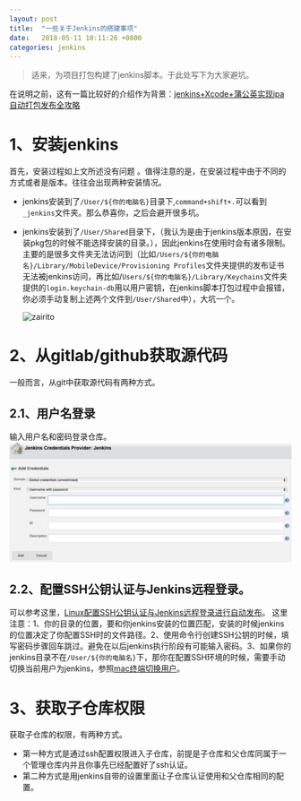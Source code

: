 ```yaml
---
layout: post
title:  "一些关于Jenkins的搭建事项"
date:   2018-05-11 10:11:26 +0800
categories: jenkins
---
```

>适来，为项目打包构建了jenkins脚本。于此处写下为大家避坑。    

在说明之前，这有一篇比较好的介绍作为背景：[jenkins+Xcode+蒲公英实现ipa自动打包发布全攻略](https://www.jianshu.com/p/ed124917d6c6)  

# 1、安装jenkins  

首先，安装过程如上文所述没有问题 。值得注意的是，在安装过程中由于不同的方式或者是版本。往往会出现两种安装情况。  

* jenkins安装到了`/User/${你的电脑名}`目录下,`command+shift+.`可以看到`_jenkins`文件夹。那么恭喜你，之后会避开很多坑。

* jenkins安装到了`/User/Shared`目录下，（我认为是由于jenkins版本原因，在安装pkg包的时候不能选择安装的目录。），因此jenkins在使用时会有诸多限制。主要的是很多文件夹无法访问到（比如`/Users/${你的电脑名}/Library/MobileDevice/Provisioning Profiles`文件夹提供的发布证书无法被jenkins访问，再比如/`Users/${你的电脑名}/Library/Keychains`文件夹提供的`login.keychain-db`用以用户密钥，在jenkins脚本打包过程中会报错，你必须手动复制上述两个文件到`/User/Shared`中），大坑一个。  

  ![zairito](/Users/angzeng/GitHub/zhujinchi.github.io/images/zairito.png)

# 2、从gitlab/github获取源代码

一般而言，从git中获取源代码有两种方式。 

## 2.1、用户名登录 

输入用户名和密码登录仓库。
    ![](/images/2018-07-05-11-57-19.png)

## 2.2、配置SSH公钥认证与Jenkins远程登录。

可以参考这里，[Linux配置SSH公钥认证与Jenkins远程登录进行自动发布](https://www.cnblogs.com/jager/p/5986563.html)。
这里注意：1、你的目录的位置，要和你jenkins安装的位置匹配，安装的时候jenkins的位置决定了你配置SSH时的文件路径。2、使用命令行创建SSH公钥的时候，填写密码步骤回车跳过。避免在以后jenkins执行阶段有可能输入密码。3、如果你的jenkins目录不在`/User/${你的电脑名}`下，那你在配置SSH环境的时候，需要手动切换当前用户为jenkins，参照[mac终端切换用户](https://blog.csdn.net/huodoubi/article/details/69948483)。

# 3、获取子仓库权限

获取子仓库的权限，有两种方式。

* 第一种方式是通过ssh配置权限进入子仓库，前提是子仓库和父仓库同属于一个管理仓库内并且你事先已经配置好了ssh认证。
* 第二种方式是用jenkins自带的设置里面让子仓库认证使用和父仓库相同的配置。



